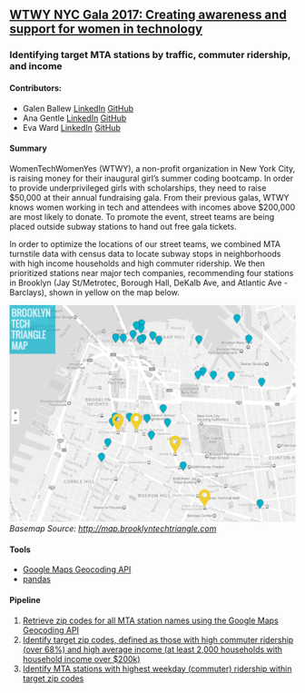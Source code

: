 ## [WTWY NYC Gala 2017: Creating awareness and support for women in technology](https://github.com/emw1687/metis_projects/blob/master/benson/Presentation.pdf)
### Identifying target MTA stations by traffic, commuter ridership, and income

#### Contributors:
* Galen Ballew [LinkedIn](https://www.linkedin.com/in/galenballew) [GitHub](https://github.com/galenballew)
* Ana Gentle [LinkedIn](https://www.linkedin.com/in/ana-elisa-gentle-96262891/en) [GitHub](https://github.com/anaelisagentle)
* Eva Ward [LinkedIn](https://www.linkedin.com/in/eva-ward) [GitHub](https://github.com/emw1687)

#### Summary
WomenTechWomenYes (WTWY), a non-profit organization in New York City, is raising money for their inaugural girl’s summer coding bootcamp. In order to provide underprivileged girls with scholarships, they need to raise $50,000 at their annual fundraising gala. From their previous galas, WTWY knows women working in tech and attendees with incomes above $200,000 are most likely to donate. To promote the event, street teams are being placed outside subway stations to hand out free gala tickets.

In order to optimize the locations of our street teams, we combined MTA turnstile data with census data to locate subway stops in neighborhoods with high income households and high commuter ridership. We then prioritized stations near major tech companies, recommending four stations in Brooklyn (Jay St/Metrotec, Borough Hall, DeKalb Ave, and Atlantic Ave - Barclays), shown in yellow on the map below.

![Map](figures/map.png)
_Basemap Source: http://map.brooklyntechtriangle.com_

#### Tools
* [Google Maps Geocoding API](https://developers.google.com/maps/documentation/geocoding/start)
* [pandas](http://pandas.pydata.org/)

#### Pipeline
1. [Retrieve zip codes for all MTA station names using the Google Maps Geocoding API](https://github.com/emw1687/metis_projects/blob/master/benson/01_zip_codes.ipynb)
2. [Identify target zip codes, defined as those with high commuter ridership (over 68%) and high average income (at least 2,000 households with household income over $200k)](https://github.com/emw1687/metis_projects/blob/master/benson/02_census_eda.ipynb)
3. [Identify MTA stations with highest weekday (commuter) ridership within target zip codes](https://github.com/emw1687/metis_projects/blob/master/benson/03_mta_turnstiles_eda.ipynb)
